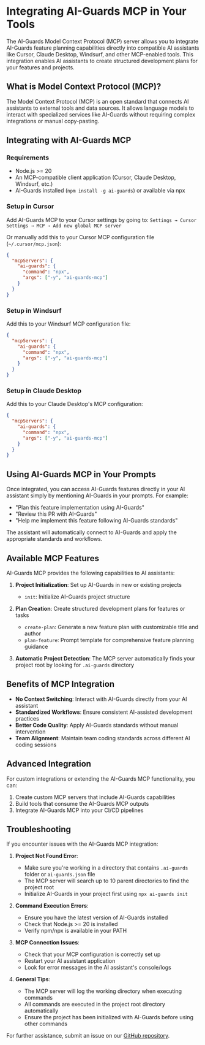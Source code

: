 # Integrating AI-Guards MCP in Your Tools

The AI-Guards Model Context Protocol (MCP) server allows you to integrate AI-Guards feature planning capabilities directly into compatible AI assistants like Cursor, Claude Desktop, Windsurf, and other MCP-enabled tools. This integration enables AI assistants to create structured development plans for your features and projects.

## What is Model Context Protocol (MCP)?

The Model Context Protocol (MCP) is an open standard that connects AI assistants to external tools and data sources. It allows language models to interact with specialized services like AI-Guards without requiring complex integrations or manual copy-pasting.

## Integrating with AI-Guards MCP

### Requirements

- Node.js >= 20
- An MCP-compatible client application (Cursor, Claude Desktop, Windsurf, etc.)
- AI-Guards installed (`npm install -g ai-guards`) or available via npx

### Setup in Cursor

Add AI-Guards MCP to your Cursor settings by going to:
`Settings → Cursor Settings → MCP → Add new global MCP server`

Or manually add this to your Cursor MCP configuration file (`~/.cursor/mcp.json`):

```json
{
  "mcpServers": {
    "ai-guards": {
      "command": "npx",
      "args": ["-y", "ai-guards-mcp"]
    }
  }
}
```

### Setup in Windsurf

Add this to your Windsurf MCP configuration file:

```json
{
  "mcpServers": {
    "ai-guards": {
      "command": "npx",
      "args": ["-y", "ai-guards-mcp"]
    }
  }
}
```

### Setup in Claude Desktop

Add this to your Claude Desktop's MCP configuration:

```json
{
  "mcpServers": {
    "ai-guards": {
      "command": "npx",
      "args": ["-y", "ai-guards-mcp"]
    }
  }
}
```

## Using AI-Guards MCP in Your Prompts

Once integrated, you can access AI-Guards features directly in your AI assistant simply by mentioning AI-Guards in your prompts. For example:

- "Plan this feature implementation using AI-Guards"
- "Review this PR with AI-Guards"
- "Help me implement this feature following AI-Guards standards"

The assistant will automatically connect to AI-Guards and apply the appropriate standards and workflows.

## Available MCP Features

AI-Guards MCP provides the following capabilities to AI assistants:

1. **Project Initialization**: Set up AI-Guards in new or existing projects
   - `init`: Initialize AI-Guards project structure

2. **Plan Creation**: Create structured development plans for features or tasks
   - `create-plan`: Generate a new feature plan with customizable title and author
   - `plan-feature`: Prompt template for comprehensive feature planning guidance

3. **Automatic Project Detection**: The MCP server automatically finds your project root by looking for `.ai-guards` directory

## Benefits of MCP Integration

- **No Context Switching**: Interact with AI-Guards directly from your AI assistant
- **Standardized Workflows**: Ensure consistent AI-assisted development practices
- **Better Code Quality**: Apply AI-Guards standards without manual intervention
- **Team Alignment**: Maintain team coding standards across different AI coding sessions

## Advanced Integration

For custom integrations or extending the AI-Guards MCP functionality, you can:

1. Create custom MCP servers that include AI-Guards capabilities
2. Build tools that consume the AI-Guards MCP outputs
3. Integrate AI-Guards MCP into your CI/CD pipelines

## Troubleshooting

If you encounter issues with the AI-Guards MCP integration:

1. **Project Not Found Error**: 
   - Make sure you're working in a directory that contains `.ai-guards` folder or `ai-guards.json` file
   - The MCP server will search up to 10 parent directories to find the project root
   - Initialize AI-Guards in your project first using `npx ai-guards init`

2. **Command Execution Errors**:
   - Ensure you have the latest version of AI-Guards installed
   - Check that Node.js >= 20 is installed
   - Verify npm/npx is available in your PATH

3. **MCP Connection Issues**:
   - Check that your MCP configuration is correctly set up
   - Restart your AI assistant application
   - Look for error messages in the AI assistant's console/logs

4. **General Tips**:
   - The MCP server will log the working directory when executing commands
   - All commands are executed in the project root directory automatically
   - Ensure the project has been initialized with AI-Guards before using other commands

For further assistance, submit an issue on our [GitHub repository](https://github.com/aicoders-academy/ai-guards). 